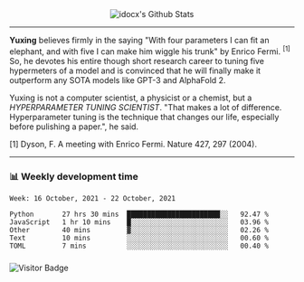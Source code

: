 <div align="center">
    <img align="center" src="https://github-readme-stats.vercel.app/api?username=idocx&show_icons=true&count_private=true&hide_border=true" alt="idocx's Github Stats"></img>
</div>

---

**Yuxing** believes firmly in the saying "With four parameters I can fit an elephant, and with five I can make him wiggle his trunk" by Enrico Fermi. <sup>[1]</sup> So, he devotes his entire though short research career to tuning five hypermeters of a model and is convinced that he will finally make it outperform any SOTA models like GPT-3 and AlphaFold 2.

Yuxing is not a computer scientist, a physicist or a chemist, but a *HYPERPARAMETER TUNING SCIENTIST*. "That makes a lot of difference. Hyperparameter tuning is the technique that changes our life, especially before pulishing a paper.", he said.

[1] Dyson, F. A meeting with Enrico Fermi. Nature 427, 297 (2004).


---

### 📊 Weekly development time
<!--START_SECTION:waka-->
```text
Week: 16 October, 2021 - 22 October, 2021

Python       27 hrs 30 mins  ███████████████████████░░   92.47 % 
JavaScript   1 hr 10 mins    █░░░░░░░░░░░░░░░░░░░░░░░░   03.96 % 
Other        40 mins         ▓░░░░░░░░░░░░░░░░░░░░░░░░   02.26 % 
Text         10 mins         ░░░░░░░░░░░░░░░░░░░░░░░░░   00.60 % 
TOML         7 mins          ░░░░░░░░░░░░░░░░░░░░░░░░░   00.40 % 
```
<!--END_SECTION:waka-->

### 

![Visitor Badge](https://visitor-badge.laobi.icu/badge?page_id=idocx.idocx)